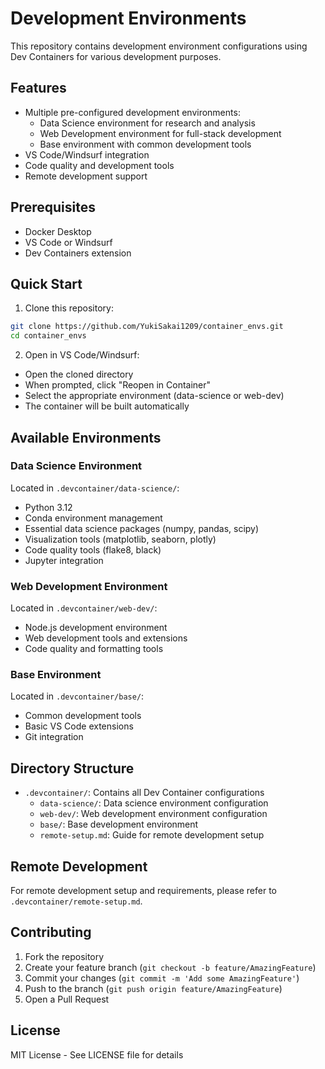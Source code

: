 # Development Environments

This repository contains development environment configurations using Dev Containers for various development purposes.

## Features

- Multiple pre-configured development environments:
  - Data Science environment for research and analysis
  - Web Development environment for full-stack development
  - Base environment with common development tools
- VS Code/Windsurf integration
- Code quality and development tools
- Remote development support

## Prerequisites

- Docker Desktop
- VS Code or Windsurf
- Dev Containers extension

## Quick Start

1. Clone this repository:
```bash
git clone https://github.com/YukiSakai1209/container_envs.git
cd container_envs
```

2. Open in VS Code/Windsurf:
- Open the cloned directory
- When prompted, click "Reopen in Container"
- Select the appropriate environment (data-science or web-dev)
- The container will be built automatically

## Available Environments

### Data Science Environment
Located in `.devcontainer/data-science/`:
- Python 3.12
- Conda environment management
- Essential data science packages (numpy, pandas, scipy)
- Visualization tools (matplotlib, seaborn, plotly)
- Code quality tools (flake8, black)
- Jupyter integration

### Web Development Environment
Located in `.devcontainer/web-dev/`:
- Node.js development environment
- Web development tools and extensions
- Code quality and formatting tools

### Base Environment
Located in `.devcontainer/base/`:
- Common development tools
- Basic VS Code extensions
- Git integration

## Directory Structure

- `.devcontainer/`: Contains all Dev Container configurations
  - `data-science/`: Data science environment configuration
  - `web-dev/`: Web development environment configuration
  - `base/`: Base development environment
  - `remote-setup.md`: Guide for remote development setup

## Remote Development

For remote development setup and requirements, please refer to `.devcontainer/remote-setup.md`.

## Contributing

1. Fork the repository
2. Create your feature branch (`git checkout -b feature/AmazingFeature`)
3. Commit your changes (`git commit -m 'Add some AmazingFeature'`)
4. Push to the branch (`git push origin feature/AmazingFeature`)
5. Open a Pull Request

## License

MIT License - See LICENSE file for details
